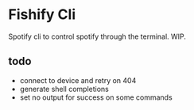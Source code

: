 # Fishify Cli

Spotify cli to control spotify through the terminal. WIP.

## todo
- connect to device and retry on 404
- generate shell completions
- set no output for success on some commands
